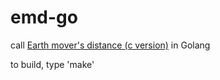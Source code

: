 # emd-go

call [Earth mover's distance (c version)](http://ai.stanford.edu/~rubner/emd/default.htm) in Golang

to build, type 'make'
